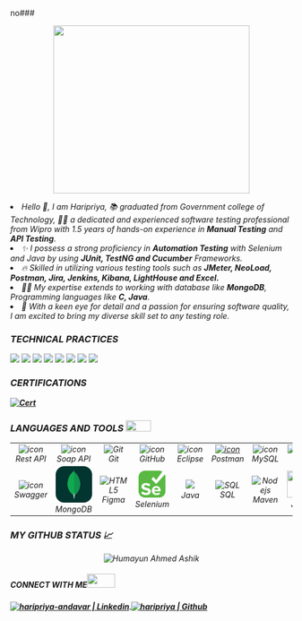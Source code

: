 no### 

<!--
**priya4-hari/priya4-hari** is a ✨ _special_ ✨ repository because its `README.md` (this file) appears on your GitHub profile.
✨
Here are some ideas to get you started:

- 🔭 I’m currently working on ...
- 🌱 I’m currently learning ...
- 👯 I’m looking to collaborate on ...
- 🤔 I’m looking for help with ...
- 💬 Ask me about ...
- 📫 How to reach me: ...
- 😄 Pronouns: ...
- ⚡ Fun fact: ...
git@github.com:priya4-hari/JPetStore.git
-->
<p style="text-align:center;">
 <img align="center" src="https://cdn.dribbble.com/users/1857592/screenshots/3848396/character-typing.gif"  width="350" height="300" />
</p>
<em>
<p>
  <li> Hello 👋, I am Haripriya, 📚 graduated from Government college of Technology, 👨‍💻 a dedicated and experienced software testing professional from Wipro with 1.5 years of hands-on experience in <b>Manual Testing</b> and <b >API Testing</b>.<br><li>✨ I possess a strong proficiency in <b>Automation Testing</b> with Selenium and Java by using <b>JUnit, TestNG and Cucumber</b> Frameworks.<br> <li>  🔥 Skilled in utilizing various testing tools such as <b>JMeter, NeoLoad, Postman, Jira, Jenkins, Kibana, LightHouse and Excel.</b><br><li>  💪🏼 My expertise extends to working with database like <b>MongoDB</b>, Programming languages like <b>C, Java</b>.<br><li> 🌱 With a keen eye for detail and a passion for ensuring software quality, I am excited to bring my diverse skill set to any testing role.
</p>
 
 ### TECHNICAL PRACTICES

 
 <a href="https://github.com/priya4-hari/JAVA"><img src="https://img.shields.io/badge/Java-007396?style=for-the-badge&logo=java&logoColor=white" height=25></a> 
  <a href="https://github.com/priya4-hari/C"><img src="https://img.shields.io/badge/C-00599C?style=for-the-badge&logo=c&logoColor=white" height=25></a>
 <a href="https://github.com/stars/priya4-hari/lists/jenkins"><img src="https://img.shields.io/badge/Jenkins-D24939?style=for-the-badge&logo=Jenkins&logoColor=white" height=25></a> 
<a href="https://github.com/priya4-hari/BDD-CUCUMBER"><img src="https://img.shields.io/badge/Cucumber-43B02A?style=for-the-badge&logo=cucumber&logoColor=white" height=25></a>
 <a href="https://github.com/priya4-hari/Python"><img src="https://img.shields.io/badge/Python-FFD43B?style=for-the-badge&logo=python&logoColor=blue" height=25></a>
 <a href="https://www.hackerrank.com/profile/Haripriya24"><img src="https://img.shields.io/badge/-Hackerrank-2EC866?style=for-the-badge&logo=HackerRank&logoColor=white" height=25></a>
 <a href="https://www.hackerearth.com/@haripriya225"><img src="https://img.shields.io/badge/HackerEarth-%232C3454.svg?&style=for-the-badge&logo=HackerEarth&logoColor=Blue" height=25></a>
  <a href="https://github.com/stars/priya4-hari/lists/automation-with-selenium"><img src="https://upload.wikimedia.org/wikipedia/commons/9/9f/Selenium_logo.svg" height=25></a>
  <p align="center"> <b> 
  <p align="center">

 ### CERTIFICATIONS


<a href="https://1drv.ms/f/s!AhKFF90IvRUkjxP30P9K8Ah8aFl2?e=1aCRIe" title="💻 My Certificates"><img src="https://github.com/walidbosso/walidbosso/raw/main/images/Certificates1.png" alt="Cert" width="100px" height="100px" /></a>

 
</p>
   
   ###  LANGUAGES AND TOOLS   <img src="https://user-images.githubusercontent.com/74038190/212284087-bbe7e430-757e-4901-90bf-4cd2ce3e1852.gif"  width="45" height="20" />

   
   </b></p> 
<table align="center">
  <tr>
    <td align="center" width="96">
        <img src="https://user-images.githubusercontent.com/25181517/192107858-fe19f043-c502-4009-8c47-476fc89718ad.png" alt="icon" width="65" height="65" />
      <br>Rest API
    </td>
    <td align="center" width="96">
        <img src="https://user-images.githubusercontent.com/25181517/192107860-9a9f0894-0e34-4ab3-964d-6297ee4c00e9.png" alt="icon" width="65" height="65" />
      <br>Soap API
    </td>
    <td align="center" width="96"> 
        <img src="https://user-images.githubusercontent.com/25181517/192108372-f71d70ac-7ae6-4c0d-8395-51d8870c2ef0.png" width="48" height="48" alt="Git" />
      <br>Git
    </td>
    <td align="center" width="96">
        <img src="https://user-images.githubusercontent.com/25181517/192108374-8da61ba1-99ec-41d7-80b8-fb2f7c0a4948.png" alt="icon" width="65" height="65" />
      <br>GitHub
    </td>
    <td align="center" width="96">
        <img src="https://user-images.githubusercontent.com/25181517/192108892-6e9b5cdf-4e35-4a70-ad9a-801a93a07c1c.png" alt="icon" width="65" height="65" />
      <br>Eclipse
    </td>
     <td align="center" width="96">
      <a href="#macropower-tech">
        <img src="https://user-images.githubusercontent.com/25181517/192109061-e138ca71-337c-4019-8d42-4792fdaa7128.png" alt="icon" width="65" height="65" />
      </a>
      <br>Postman
    </td>
    <td align="center" width="96">
        <img src="https://techstack-generator.vercel.app/mysql-icon.svg" alt="icon" width="65" height="65" />
      <br>MySQL
    </td>
   <td align="center" width="96">
        <img src="https://user-images.githubusercontent.com/25181517/183912952-83784e94-629d-4c34-a961-ae2ae795b662.png" alt="icon" width="65" height="65" />
      <br>Jira
    </td>
    <td align="center" width="96">
        <img src="https://user-images.githubusercontent.com/25181517/183911547-990692bc-8411-4878-99a0-43506cdb69cf.png" alt="icon" width="65" height="65" />
      <br>GCP
    </td>
    <td align="center" width="96">
        <img src="https://user-images.githubusercontent.com/25181517/179090274-733373ef-3b59-4f28-9ecb-244bea700932.png" alt="icon" width="65" height="65" />
      <br>Jenkins
    </td>
  </tr>
  <tr>
  <td align="center" width="96">
        <img src="https://user-images.githubusercontent.com/25181517/186711335-a3729606-5a78-4496-9a36-06efcc74f800.png" alt="icon" width="65" height="65" />
      <br>Swagger
    <td align="center" width="96">
        <img src="https://github.com/tandpfun/skill-icons/raw/main/icons/MongoDB.svg" alt="icon" width="65" height="65" />
      <br>MongoDB
    </td>
    <td align="center"  width="96">
        <img src="https://user-images.githubusercontent.com/25181517/189715289-df3ee512-6eca-463f-a0f4-c10d94a06b2f.png" width="48" height="48" alt="HTML5" />
      <br>Figma
    </td>
    <td align="center" width="96">
        <img src="https://github.com/tandpfun/skill-icons/raw/main/icons/Selenium.svg" width="48" height="48" alt="css" />
      <br>Selenium
    </td>
    <td align="center"  width="96">
        <img src="https://user-images.githubusercontent.com/25181517/117201156-9a724800-adec-11eb-9a9d-3cd0f67da4bc.png" />
      <br>Java
    </td>
      <td align="center" width="96">
        <img src="https://4.bp.blogspot.com/-mNAYu8OwYOw/W82aXiapHYI/AAAAAAAAGkg/hjmq84D2Jj8RBp5l9rMNTk7n79KeuPw1QCEwYBhgL/s1600/InsistentSardonicAppaloosa-size_restricted.gif" width="48" height="48" alt="SQL" />
      <br>SQL
    </td>
        <td align="center" width="96">
        <img src="https://user-images.githubusercontent.com/25181517/117207242-07d5a700-adf4-11eb-975e-be04e62b984b.png" width="48" height="48" alt="Nodejs" />
      <br>Maven
      </td>
   <td align="center" width="96">
    <img src="https://user-images.githubusercontent.com/25181517/117533873-484d4480-afef-11eb-9fad-67c8605e3592.png" width="48"height="48"/>
    <br>Junit</td>
    <td alighn="center" width="96">
     <img src="https://user-images.githubusercontent.com/25181517/192106070-46255bcf-65e6-4c6b-a296-bf8d0d8fb2a7.png" width="48"height="48"/>
     <br>   C
    </td>
 <td align="center" width="96">
 <img src="https://user-images.githubusercontent.com/25181517/184117353-4b437677-c4bb-4f4c-b448-af4920576732.png" width="48"height="48"/>
 <br>Cucumber
 </td>
 </tr>
</table>


###   MY GITHUB STATUS 📈

<p align="center"> <img src="https://github-readme-stats.vercel.app/api?username=priya4-hari&show_icons=true&theme=gotham" alt="Humayun Ahmed Ashik" />
<h4> CONNECT WITH ME<img src="https://user-images.githubusercontent.com/74038190/214644145-264f4759-7633-441e-9d67-d8dda9d50d26.gif"  width="50" height="25" /> <h4>
  </hr>
  <a href="https://www.linkedin.com/in/hari-priya-b6b3501b3/">
   <img align="center" alt=" haripriya-andavar | Linkedin" width="40px" src="https://www.vectorlogo.zone/logos/linkedin/linkedin-icon.svg" />
  </a>
   <a href="https://github.com/priya4-hari">
    <img align="center" alt="haripriya | Github" width="46px" src="https://www.vectorlogo.zone/logos/github/github-tile.svg" />
  </a>
  <br>
